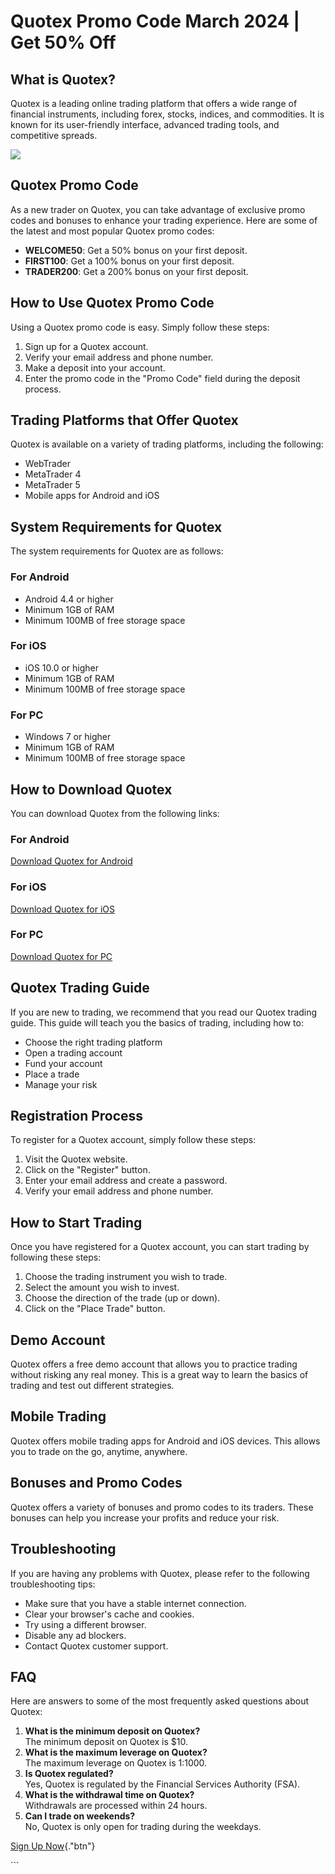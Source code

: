 # Quotex Promo Code March 2024 \| Get 50% Off

## What is Quotex?

Quotex is a leading online trading platform that offers a wide range of
financial instruments, including forex, stocks, indices, and
commodities. It is known for its user-friendly interface, advanced
trading tools, and competitive spreads.

[![](https://static.quotex.io/files/4_en/300_250.jpg)](https://traff.sbs/brokerqxlid)

## Quotex Promo Code

As a new trader on Quotex, you can take advantage of exclusive promo
codes and bonuses to enhance your trading experience. Here are some of
the latest and most popular Quotex promo codes:

-   **WELCOME50**: Get a 50% bonus on your first deposit.
-   **FIRST100**: Get a 100% bonus on your first deposit.
-   **TRADER200**: Get a 200% bonus on your first deposit.

## How to Use Quotex Promo Code

Using a Quotex promo code is easy. Simply follow these steps:

1.  Sign up for a Quotex account.
2.  Verify your email address and phone number.
3.  Make a deposit into your account.
4.  Enter the promo code in the "Promo Code" field during the
    deposit process.

## Trading Platforms that Offer Quotex

Quotex is available on a variety of trading platforms, including the
following:

-   WebTrader
-   MetaTrader 4
-   MetaTrader 5
-   Mobile apps for Android and iOS

## System Requirements for Quotex

The system requirements for Quotex are as follows:

### For Android

-   Android 4.4 or higher
-   Minimum 1GB of RAM
-   Minimum 100MB of free storage space

### For iOS

-   iOS 10.0 or higher
-   Minimum 1GB of RAM
-   Minimum 100MB of free storage space

### For PC

-   Windows 7 or higher
-   Minimum 1GB of RAM
-   Minimum 100MB of free storage space

## How to Download Quotex

You can download Quotex from the following links:

### For Android

[Download Quotex for
Android](\%22https://play.google.com/store/apps/details?id=com.myquotex.quotex\%22)

### For iOS

[Download Quotex for
iOS](\%22https://apps.apple.com/us/app/quotex-trading-platform/id1452759450\%22)

### For PC

[Download Quotex for PC](\%22https://webtrader.quotex.io/\%22)

## Quotex Trading Guide

If you are new to trading, we recommend that you read our Quotex trading
guide. This guide will teach you the basics of trading, including how
to:

-   Choose the right trading platform
-   Open a trading account
-   Fund your account
-   Place a trade
-   Manage your risk

## Registration Process

To register for a Quotex account, simply follow these steps:

1.  Visit the Quotex website.
2.  Click on the "Register" button.
3.  Enter your email address and create a password.
4.  Verify your email address and phone number.

## How to Start Trading

Once you have registered for a Quotex account, you can start trading by
following these steps:

1.  Choose the trading instrument you wish to trade.
2.  Select the amount you wish to invest.
3.  Choose the direction of the trade (up or down).
4.  Click on the "Place Trade" button.

## Demo Account

Quotex offers a free demo account that allows you to practice trading
without risking any real money. This is a great way to learn the basics
of trading and test out different strategies.

## Mobile Trading

Quotex offers mobile trading apps for Android and iOS devices. This
allows you to trade on the go, anytime, anywhere.

## Bonuses and Promo Codes

Quotex offers a variety of bonuses and promo codes to its traders. These
bonuses can help you increase your profits and reduce your risk.

## Troubleshooting

If you are having any problems with Quotex, please refer to the
following troubleshooting tips:

-   Make sure that you have a stable internet connection.
-   Clear your browser\'s cache and cookies.
-   Try using a different browser.
-   Disable any ad blockers.
-   Contact Quotex customer support.

## FAQ

Here are answers to some of the most frequently asked questions about
Quotex:

1.  **What is the minimum deposit on Quotex?**\
    The minimum deposit on Quotex is \$10.
2.  **What is the maximum leverage on Quotex?**\
    The maximum leverage on Quotex is 1:1000.
3.  **Is Quotex regulated?**\
    Yes, Quotex is regulated by the Financial Services Authority (FSA).
4.  **What is the withdrawal time on Quotex?**\
    Withdrawals are processed within 24 hours.
5.  **Can I trade on weekends?**\
    No, Quotex is only open for trading during the weekdays.

[Sign Up Now](\%22https://traff.sbs/brokerqxsignup\%22){."btn"}

\`\`\`

